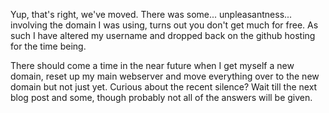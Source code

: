 Yup, that's right, we've moved. There was some... unpleasantness... involving the domain I was using, turns out you don't get much for free. As such I have altered my username and dropped back on the github hosting for the time being.

There should come a time in the near future when I get myself a new domain, reset up my main webserver and move everything over to the new domain but not just yet. Curious about the recent silence? Wait till the next blog post and some, though probably not all of the answers will be given.
